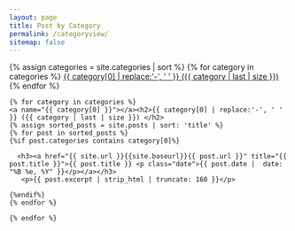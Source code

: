 ```yaml
---
layout: page
title: Post by Category
permalink: /categoryview/
sitemap: false
---
```

    
<div>
    {% assign categories = site.categories | sort %}
    {% for category in categories %}
     <span class="site-tag">
        <a href="#{{ category | first | slugify }}">
                {{ category[0] | replace:'-', ' ' }} ({{ category | last | size }})
        </a>
    </span>
    {% endfor %}
</div>

<div id="index">

    {% for category in categories %}
    <a name="{{ category[0] }}"></a><h2>{{ category[0] | replace:'-', ' ' }} ({{ category | last | size }}) </h2>
    {% assign sorted_posts = site.posts | sort: 'title' %}
    {% for post in sorted_posts %}
    {%if post.categories contains category[0]%}

      <h3><a href="{{ site.url }}{{site.baseurl}}{{ post.url }}" title="{{ post.title }}">{{ post.title }} <p class="date">{{ post.date |  date: "%B %e, %Y" }}</p></a></h3>
       <p>{{ post.excerpt | strip_html | truncate: 160 }}</p>

    {%endif%}
    {% endfor %}

    {% endfor %}
</div>
